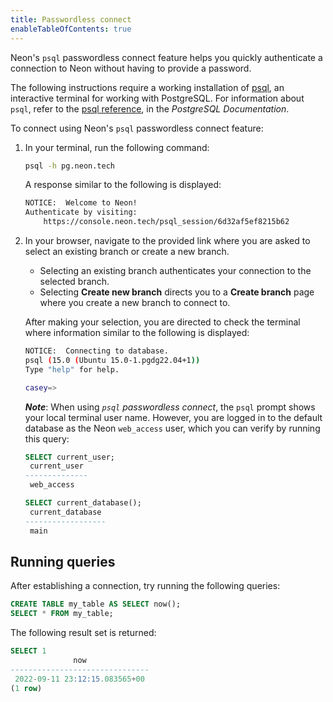 ```yaml
---
title: Passwordless connect
enableTableOfContents: true
---
```


Neon's `psql` passwordless connect feature helps you quickly authenticate a connection to Neon without having to provide a password.

The following instructions require a working installation of [psql](https://www.postgresql.org/download/), an interactive terminal for working with PostgreSQL. For information about `psql`, refer to the [psql reference](https://www.postgresql.org/docs/15/app-psql.html), in the _PostgreSQL Documentation_.

To connect using Neon's `psql` passwordless connect feature:

1. In your terminal, run the following command:

   ```bash
   psql -h pg.neon.tech
   ```

   A response similar to the following is displayed:

   ```bash
   NOTICE:  Welcome to Neon!
   Authenticate by visiting:
       https://console.neon.tech/psql_session/6d32af5ef8215b62
   ```

2. In your browser, navigate to the provided link where you are asked to select an existing branch or create a new branch.

   - Selecting an existing branch authenticates your connection to the selected branch.
   - Selecting **Create new branch** directs you to a **Create branch** page where you create a new branch to connect to.

   After making your selection, you are directed to check the terminal where information similar to the following is displayed:

   ```bash
   NOTICE:  Connecting to database.
   psql (15.0 (Ubuntu 15.0-1.pgdg22.04+1))
   Type "help" for help.

   casey=>
   ```

   **_Note_**: When using _`psql` passwordless connect_, the `psql` prompt shows your local terminal user name. However, you are logged in to the default database as the Neon `web_access` user, which you can verify by running this query:

   ```sql
   SELECT current_user;
    current_user
   --------------
    web_access

   SELECT current_database();
    current_database
   ------------------
    main
   ```

## Running queries

After establishing a connection, try running the following queries:

```sql
CREATE TABLE my_table AS SELECT now();
SELECT * FROM my_table;
```

The following result set is returned:

```sql
SELECT 1
              now
-------------------------------
 2022-09-11 23:12:15.083565+00
(1 row)
```
